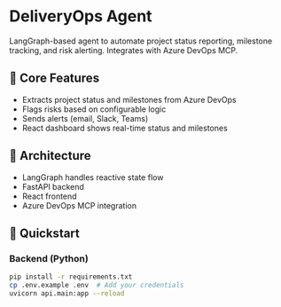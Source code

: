 # DeliveryOps Agent

LangGraph-based agent to automate project status reporting, milestone tracking, and risk alerting. Integrates with Azure DevOps MCP.

## 🧠 Core Features
- Extracts project status and milestones from Azure DevOps
- Flags risks based on configurable logic
- Sends alerts (email, Slack, Teams)
- React dashboard shows real-time status and milestones

## 🧱 Architecture
- LangGraph handles reactive state flow
- FastAPI backend
- React frontend
- Azure DevOps MCP integration

## 🚀 Quickstart

### Backend (Python)
```bash
pip install -r requirements.txt
cp .env.example .env  # Add your credentials
uvicorn api.main:app --reload

